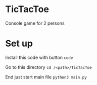 # TicTacToe
Console game for 2 persons

# Set up

Install this code with button `code`

Go to this directory
`cd /<path>/TicTacToe`

End just start main file
`python3 main.py`
